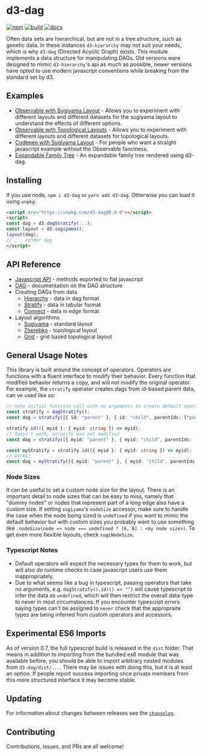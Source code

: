 # d3-dag

[![npm](https://img.shields.io/npm/v/d3-dag.svg)](https://www.npmjs.com/package/d3-dag)
[![build](https://github.com/erikbrinkman/d3-dag/workflows/build/badge.svg)](https://github.com/erikbrinkman/d3-dag/actions)
[![docs](https://img.shields.io/badge/docs-docs-informational)](https://erikbrinkman.github.io/d3-dag/)

Often data sets are hierarchical, but are not in a tree structure, such as genetic data.
In these instances `d3-hierarchy` may not suit your needs, which is why `d3-dag` (Directed Acyclic Graph) exists.
This module implements a data structure for manipulating DAGs.
Old versions were designed to mimic `d3-hierarchy`'s api as much as possible, newer versions have opted to use modern javascript conventions while breaking from the standard set by d3.


## Examples

- [Observable with Sugiyama Layout](https://beta.observablehq.com/@erikbrinkman/d3-dag-sugiyama) - Allows you to experiment with different layouts and different datasets for the sugiyama layout to understand the effects of different options.
- [Observable with Topological Layouts](https://beta.observablehq.com/@erikbrinkman/d3-dag-topological) - Allows you to experiment with different layouts and different datasets for topological layouts.
- [Codepen with Sugiyama Layout](https://codepen.io/brinkbot/pen/oNZJXqK) - For people who want a straight javascript example without the Observable fanciness.
- [Expandable Family Tree](https://github.com/BenPortner/js_family_tree) - An expandable family tree rendered using d3-dag.


## Installing

If you use node, `npm i d3-dag` or `yarn add d3-dag`.
Otherwise you can load it using `unpkg`:

```html
<script src="https://unpkg.com/d3-dag@0.9.0"></script>
<script>
const dag = d3.dagStratify(...);
const layout = d3.sugiyama();
layout(dag);
// ... render dag
</script>
```

## API Reference

* [Javascript API](https://erikbrinkman.github.io/d3-dag/modules/index.html) - methods exported to flat javascript
* [DAG](https://erikbrinkman.github.io/d3-dag/interfaces/dag.Dag.html) - documentation on the DAG structure
* Creating DAGs from data
  * [Hierarchy](https://erikbrinkman.github.io/d3-dag/interfaces/dag_create.HierarchyOperator.html) - data in dag format
  * [Stratify](https://erikbrinkman.github.io/d3-dag/interfaces/dag_create.StratifyOperator.html) - data in tabular format
  * [Connect](https://erikbrinkman.github.io/d3-dag/interfaces/dag_create.ConnectOperator.html) - data in edge format
* Layout algorithms
  * [Sugiyama](https://erikbrinkman.github.io/d3-dag/interfaces/sugiyama.SugiyamaOperator.html) - standard layout
  * [Zherebko](https://erikbrinkman.github.io/d3-dag/interfaces/zherebko.ZherebkoOperator.html) - topological layout
  * [Grid](https://erikbrinkman.github.io/d3-dag/interfaces/grid.GridOperator.html) - grid based topological layout

## General Usage Notes

This library is built around the concept of operators.
Operators are functions with a fluent interface to modify their behavior.
Every function that modifies behavior returns a copy, and will not modify the original operator.
For example, the `stratify` operator creates dags from id-based parent data, can ve used like so:

```ts
// note initial function call with no arguments to create default operator
const stratify = dagStratify();
const dag = stratify([{ id: "parent" }, { id: "child", parentIds: ["parent"] }]);

stratify.id(({ myid }: { myid: string }) => myid);
// doesn't work, stratify was not modified
const dag = stratify([{ myid: "parent" }, { myid: "child", parentIds: ["parent"] }]);

const myStratify = stratify.id(({ myid }: { myid: string }) => myid);
// works!
const dag = myStratify([{ myid: "parent" }, { myid: "child", parentIds: ["parent"] }]);
```

### Node Sizes

It can be useful to set a custom node size for the layout.
There is an important detail to node sizes that can be easy to miss, namely that "dummy nodes" or nodes that represent part of a long edge also have a custom size.
If setting `sugiyama`'s `nodeSize` accessor, make sure to handle the case when the node being sized is `undefined` if you want to mimic the default behavior but with custom sizes you probably want to use something like `.nodeSize(node => node === undefined ? [0, 0] : <my node size>)`.
To get even more flexible layouts, check `sugiNodeSize`.

### Typescript Notes

- Default operators will expect the necessary types for them to work, but will also do runtime checks in case javascript users use them inappropriately.
- Due to what seems like a bug in typescript, passing operators that take no arguments, e.g. `dagStratify().id(() => "")` will cause typescript to infer the data as `undefined`, which will then restrict the overall data-type to never in most circumstances.
  If you encounter typescript errors saying types can't be assigned to `never` check that the appropraite types are being inferred from custom operators and accessors.


## Experimental ES6 Imports

As of version 0.7, the full typescript build is released in the `dist` folder. That means in addition to importing from the bundled es6 module that was available before, you should be able to import arbitrary nested modules from `d3-dag/dist/...`. There may be issues with doing this, but it is at least an option. If people report success importing once private members from this more structured interface it may become stable.

## Updating

For information about changes between releases see the [`changelog`](CHANGELOG.md).

## Contributing

Contributions, issues, and PRs are all welcome!
